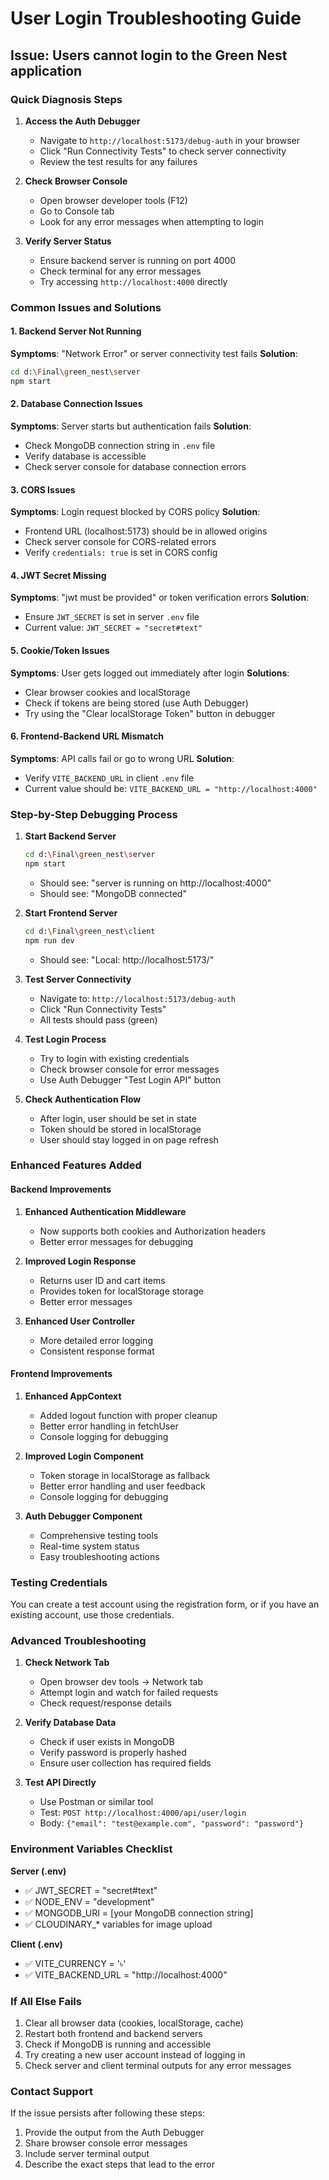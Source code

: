 # User Login Troubleshooting Guide

## Issue: Users cannot login to the Green Nest application

### Quick Diagnosis Steps

1. **Access the Auth Debugger**
   - Navigate to `http://localhost:5173/debug-auth` in your browser
   - Click "Run Connectivity Tests" to check server connectivity
   - Review the test results for any failures

2. **Check Browser Console**
   - Open browser developer tools (F12)
   - Go to Console tab
   - Look for any error messages when attempting to login

3. **Verify Server Status**
   - Ensure backend server is running on port 4000
   - Check terminal for any error messages
   - Try accessing `http://localhost:4000` directly

### Common Issues and Solutions

#### 1. Backend Server Not Running
**Symptoms**: "Network Error" or server connectivity test fails
**Solution**: 
```bash
cd d:\Final\green_nest\server
npm start
```

#### 2. Database Connection Issues
**Symptoms**: Server starts but authentication fails
**Solution**: 
- Check MongoDB connection string in `.env` file
- Verify database is accessible
- Check server console for database connection errors

#### 3. CORS Issues
**Symptoms**: Login request blocked by CORS policy
**Solution**: 
- Frontend URL (localhost:5173) should be in allowed origins
- Check server console for CORS-related errors
- Verify `credentials: true` is set in CORS config

#### 4. JWT Secret Missing
**Symptoms**: "jwt must be provided" or token verification errors
**Solution**: 
- Ensure `JWT_SECRET` is set in server `.env` file
- Current value: `JWT_SECRET = "secret#text"`

#### 5. Cookie/Token Issues
**Symptoms**: User gets logged out immediately after login
**Solutions**: 
- Clear browser cookies and localStorage
- Check if tokens are being stored (use Auth Debugger)
- Try using the "Clear localStorage Token" button in debugger

#### 6. Frontend-Backend URL Mismatch
**Symptoms**: API calls fail or go to wrong URL
**Solution**: 
- Verify `VITE_BACKEND_URL` in client `.env` file
- Current value should be: `VITE_BACKEND_URL = "http://localhost:4000"`

### Step-by-Step Debugging Process

1. **Start Backend Server**
   ```bash
   cd d:\Final\green_nest\server
   npm start
   ```
   - Should see: "server is running on http://localhost:4000"
   - Should see: "MongoDB connected"

2. **Start Frontend Server**
   ```bash
   cd d:\Final\green_nest\client
   npm run dev
   ```
   - Should see: "Local: http://localhost:5173/"

3. **Test Server Connectivity**
   - Navigate to: `http://localhost:5173/debug-auth`
   - Click "Run Connectivity Tests"
   - All tests should pass (green)

4. **Test Login Process**
   - Try to login with existing credentials
   - Check browser console for error messages
   - Use Auth Debugger "Test Login API" button

5. **Check Authentication Flow**
   - After login, user should be set in state
   - Token should be stored in localStorage
   - User should stay logged in on page refresh

### Enhanced Features Added

#### Backend Improvements
1. **Enhanced Authentication Middleware**
   - Now supports both cookies and Authorization headers
   - Better error messages for debugging

2. **Improved Login Response**
   - Returns user ID and cart items
   - Provides token for localStorage storage
   - Better error messages

3. **Enhanced User Controller**
   - More detailed error logging
   - Consistent response format

#### Frontend Improvements
1. **Enhanced AppContext**
   - Added logout function with proper cleanup
   - Better error handling in fetchUser
   - Console logging for debugging

2. **Improved Login Component**
   - Token storage in localStorage as fallback
   - Better error handling and user feedback
   - Console logging for debugging

3. **Auth Debugger Component**
   - Comprehensive testing tools
   - Real-time system status
   - Easy troubleshooting actions

### Testing Credentials

You can create a test account using the registration form, or if you have an existing account, use those credentials.

### Advanced Troubleshooting

1. **Check Network Tab**
   - Open browser dev tools → Network tab
   - Attempt login and watch for failed requests
   - Check request/response details

2. **Verify Database Data**
   - Check if user exists in MongoDB
   - Verify password is properly hashed
   - Ensure user collection has required fields

3. **Test API Directly**
   - Use Postman or similar tool
   - Test: `POST http://localhost:4000/api/user/login`
   - Body: `{"email": "test@example.com", "password": "password"}`

### Environment Variables Checklist

**Server (.env)**
- ✅ JWT_SECRET = "secret#text"
- ✅ NODE_ENV = "development"
- ✅ MONGODB_URI = [your MongoDB connection string]
- ✅ CLOUDINARY_* variables for image upload

**Client (.env)**
- ✅ VITE_CURRENCY = '৳'
- ✅ VITE_BACKEND_URL = "http://localhost:4000"

### If All Else Fails

1. Clear all browser data (cookies, localStorage, cache)
2. Restart both frontend and backend servers
3. Check if MongoDB is running and accessible
4. Try creating a new user account instead of logging in
5. Check server and client terminal outputs for any error messages

### Contact Support

If the issue persists after following these steps:
1. Provide the output from the Auth Debugger
2. Share browser console error messages
3. Include server terminal output
4. Describe the exact steps that lead to the error
